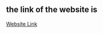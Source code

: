 ## the link of the website is 
[Website Link](https://prashant67690.github.io/basic-html-css-website/)
